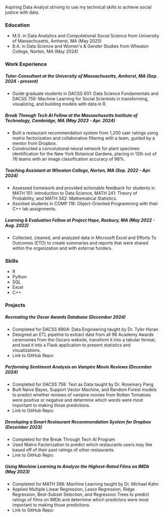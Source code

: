 Aspiring Data Analyst striving to use my technical skills to achieve social justice with data.

### Education
- M.S. in Data Analytics and Computational Social Science from University of Massachusetts, Amherst, MA (May 2025)
- B.A. in Data Science and Women's & Gender Studies from Wheaton College, Norton, MA (May 2024)

### Work Experience
##### Tutor-Consultant at the University of Massachusetts, Amherst, MA  (Sep. 2024 - present)
- Guide graduate students in DACSS 601: Data Science Fundamentals and DACSS 756: Machine Learning for Social Scientists in transforming, visualizing, and building models with data in R.

##### Break Through Tech AI Fellow at the Massachusetts Institute of Technology, Cambridge, MA  (May 2023 - Apr. 2024)
- Built a restaurant recommendation system from 1,200 user ratings using matrix factorization and collaborative filtering with a team, guided by a mentor from Dropbox.
- Constructed a convolutional neural network for plant specimen identification for the New York Botanical Gardens, placing in 12th out of 76 teams with an image classification accuracy of 98%.

##### Teaching Assistant at Wheaton College, Norton, MA (Sep. 2022 - Apr. 2024)
- Assessed homework and provided actionable feedback for students in MATH 151: Introduction to Data Science, MATH 241: Theory of Probability, and MATH 342: Mathematical Statistics.
- Assisted students in COMP 118: Object-Oriented Programming with their C++ lab assignments.

##### Learning & Evaluation Fellow at Project Hope, Roxbury, MA (May 2022 - Aug. 2022)
- Collected, cleaned, and analyzed data in Microsoft Excel and Efforts To Outcomes (ETO) to create summaries and reports that were shared within the organization and with external funders.

### Skills
- R
- Python
- SQL
- Excel
- C++

### Projects
##### Recreating the Oscar Awards Database (December 2024)
- Completed for DACSS 690A: Data Engineering taught by Dr. Tyler Horan
- Designed an ETL pipeline to extract data from all 96 Academy Awards ceremonies from the Oscars website, transform it into a tabular format, and load it into a Flask application to present statistics and visualizations.
- Link to GitHub Repo:

##### Performing Sentiment Analysis on Vampire Movie Reviews (December 2024)
- Completed for DACSS 758: Text as Data taught by Dr. Rosemary Pang
- Built Naive Bayes, Support Vector Machine, and Random Forest models to predict whether reviews of vampire movies from Rotten Tomatoes were positive or negative and determine which words were most important to making those predictions.
- Link to GitHub Repo:

##### Developing a Smart Restaurant Recommendation System for Dropbox (December 2023)
- Completed for the Break Through Tech AI Program
- Used Matrix Factorization to predict which restaurants users may like based off of their past ratings of other restaurants.
- Link to GitHub Repo:

##### Using Machine Learning to Analyze the Highest-Rated Films on IMDb (May 2023)
- Completed for MATH 398: Machine Learning taught by Dr. Michael Kahn
- Applied Multiple Linear Regression, Lasso Regression, Ridge Regression, Best-Subset Selection, and Regression Trees to predict ratings of films on IMDb and determine which predictors were most important to making those predictions.
- Link to GitHub Repo:
